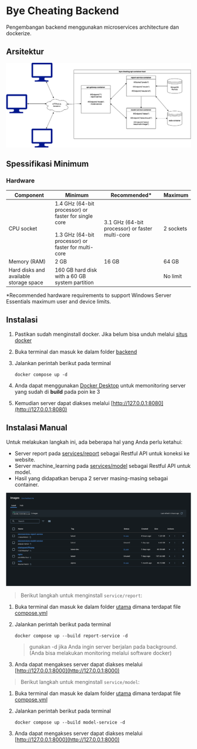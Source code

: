 # Bye Cheating Backend

Pengembangan backend menggunakan microservices architecture dan dockerize.

## Arsitektur

![Preview arsitektur yang digunakan](../images/architecture.backend.png)

## Spessifikasi Minimum

### Hardware

| Component                              | Minimum                                                                                                              | Recommended\*                                   | Maximum   |
| -------------------------------------- | -------------------------------------------------------------------------------------------------------------------- | ----------------------------------------------- | --------- |
| CPU socket                             | 1.4 GHz (64-bit processor) or faster for single core<br /><br /> 1.3 GHz (64-bit processor) or faster for multi-core | 3.1 GHz (64-bit processor) or faster multi-core | 2 sockets |
| Memory (RAM)                           | 2 GB                                                                                                                 | 16 GB                                           | 64 GB     |
| Hard disks and available storage space | 160 GB hard disk with a 60 GB system partition                                                                       |                                                 | No limit  |

\*Recommended hardware requirements to support Windows Server Essentials maximum user and device limits.

## Instalasi

1.  Pastikan sudah menginstall docker. Jika belum bisa unduh melalui [situs docker](https://docs.docker.com/engine/install/)
2.  Buka terminal dan masuk ke dalam folder [backend](./)
3.  Jalankan perintah berikut pada terminal

    ```
    docker compose up -d
    ```

4.  Anda dapat menggunakan [Docker Desktop](https://www.docker.com/products/docker-desktop/) untuk memonitoring server yang sudah di **build** pada poin ke 3
5.  Kemudian server dapat diakses melalui [http://127.0.0.1:8080](http://127.0.0.1:8080)

## Instalasi Manual

Untuk melakukan langkah ini, ada beberapa hal yang Anda perlu ketahui:

- Server report pada [services/report](./services/report/) sebagai Restful API untuk koneksi ke website.
- Server machine_learning pada [services/model](./services/model/) sebagai Restful API untuk model.
- Hasil yang didapatkan berupa 2 server masing-masing sebagai container.

![Preview container](../images/container.backend.png)

> Berikut langkah untuk menginstall `service/report`:

1.  Buka terminal dan masuk ke dalam folder [utama](./) dimana terdapat file [compose.yml](./compose.yml)
2.  Jalankan perintah berikut pada terminal

    ```
    docker compose up --build report-service -d
    ```

    > gunakan -d jika Anda ingin server berjalan pada background. (Anda bisa melakukan monitoring melalui software docker)

3.  Anda dapat mengakses server dapat diakses melalui [http://127.0.0.1:8000](http://127.0.0.1:8000)

> Berikut langkah untuk menginstall `service/model`:

1.  Buka terminal dan masuk ke dalam folder [utama](./) dimana terdapat file [compose.yml](./compose.yml)
2.  Jalankan perintah berikut pada terminal

    ```
    docker compose up --build model-service -d
    ```

3.  Anda dapat mengakses server dapat diakses melalui [http://127.0.0.1:8000](http://127.0.0.1:8000)
